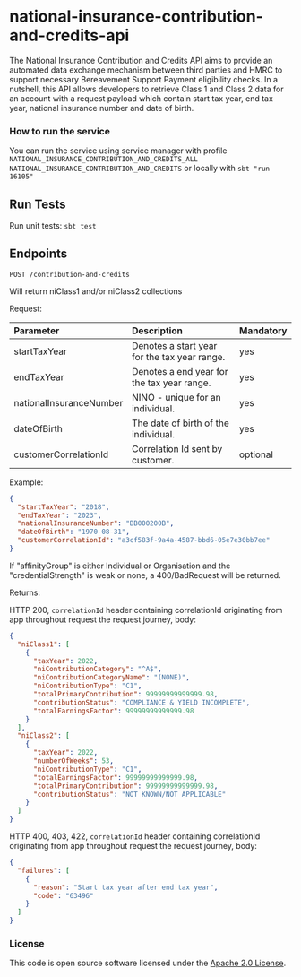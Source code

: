 
# national-insurance-contribution-and-credits-api

The National Insurance Contribution and Credits API aims to provide an automated data exchange mechanism between third parties and HMRC to support necessary Bereavement Support Payment  eligibility checks. In a nutshell, this API allows developers to retrieve Class 1 and Class 2 data for an account with a request payload which contain start tax year, end tax year, national insurance number and date of birth.

### How to run the service
You can run the service using service manager with profile `NATIONAL_INSURANCE_CONTRIBUTION_AND_CREDITS_ALL` `NATIONAL_INSURANCE_CONTRIBUTION_AND_CREDITS` or locally with `sbt "run 16105"`

## Run Tests

Run unit tests: `sbt test`

## Endpoints

`POST /contribution-and-credits`

Will return niClass1 and/or niClass2 collections

Request:

| Parameter               | Description                                  | Mandatory        |
|:------------------------|:---------------------------------------------|:-----------------|
| startTaxYear            | Denotes a start year for the tax year range. | yes              |
| endTaxYear              | Denotes a end year for the tax year range.   | yes              |
| nationalInsuranceNumber | NINO - unique for an individual.             | yes              |
| dateOfBirth             | The date of birth of the individual.         | yes              |
| customerCorrelationId   | Correlation Id sent by customer.             | optional         |


Example:
```json
{
  "startTaxYear": "2018",
  "endTaxYear": "2023",
  "nationalInsuranceNumber": "BB000200B",
  "dateOfBirth": "1970-08-31",
  "customerCorrelationId": "a3cf583f-9a4a-4587-bbd6-05e7e30bb7ee"
}
```

If "affinityGroup" is either Individual or Organisation and the "credentialStrength" is weak or none, a 400/BadRequest will be returned.

Returns:

HTTP 200, `correlationId` header containing correlationId originating from app throughout request the request journey, body:
```json
{
  "niClass1": [
    {
      "taxYear": 2022,
      "niContributionCategory": "^A$",
      "niContributionCategoryName": "(NONE)",
      "niContributionType": "C1",
      "totalPrimaryContribution": 99999999999999.98,
      "contributionStatus": "COMPLIANCE & YIELD INCOMPLETE",
      "totalEarningsFactor": 99999999999999.98
    }
  ],
  "niClass2": [
    {
      "taxYear": 2022,
      "numberOfWeeks": 53,
      "niContributionType": "C1",
      "totalEarningsFactor": 99999999999999.98,
      "totalPrimaryContribution": 99999999999999.98,
      "contributionStatus": "NOT KNOWN/NOT APPLICABLE"
    }
  ]
}
```

HTTP 400, 403, 422, `correlationId` header containing correlationId originating from app throughout request the request journey, body:

```json
{
  "failures": [
    {
      "reason": "Start tax year after end tax year",
      "code": "63496"
    }
  ]
}
```

### License

This code is open source software licensed under the [Apache 2.0 License]("http://www.apache.org/licenses/LICENSE-2.0.html").
